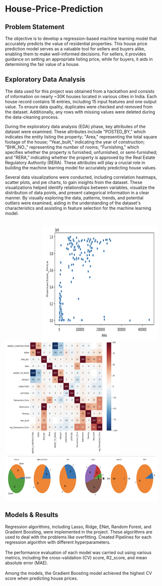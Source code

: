 # House-Price-Prediction
## Problem Statement 

The objective is to develop a regression-based machine learning model that accurately predicts the value of residential properties. This house price prediction model serves as a valuable tool for sellers and buyers alike, enabling them to make well-informed decisions. For sellers, it provides guidance on setting an appropriate listing price, while for buyers, it aids in determining the fair value of a house.

## Exploratory Data Analysis

The data used for this project was obtained from a hackathon and consists of information on nearly ~30K houses located in various cities in India. Each house record contains 16 entries, including 15 input features and one output value. To ensure data quality, duplicates were checked and removed from the dataset. Additionally, any rows with missing values were deleted during the data-cleaning process. <br>

During the exploratory data analysis (EDA) phase, key attributes of the dataset were examined. These attributes include "POSTED_BY," which indicates the entity listing the property; "Area," representing the total square footage of the house; "Year_built," indicating the year of construction; "BHK_NO.," representing the number of rooms; "Furnishing," which specifies whether the property is furnished, unfurnished, or semi-furnished; and "RERA," indicating whether the property is approved by the Real Estate Regulatory Authority (RERA). These attributes will play a crucial role in building the machine learning model for accurately predicting house values.

Several data visualizations were conducted, including correlation heatmaps, scatter plots, and pie charts, to gain insights from the dataset. These visualizations helped identify relationships between variables, visualize the distribution of data points, and present categorical information in a clear manner. By visually exploring the data, patterns, trends, and potential outliers were examined, aiding in the understanding of the dataset's characteristics and assisting in feature selection for the machine learning model.
<br>
<br>
<p>                                                                                                                      
<img src="https://github.com/Nikhil27-sudo/House-Price-Prediction/blob/main/scatterplot.png" width="380" height="380" align="right">
<img src="https://github.com/Nikhil27-sudo/House-Price-Prediction/blob/main/heatmap.png" width="380" height="380" align="left"> <br>
</p>  
<br>
<br>
<br>
<br>
<br>
<br>
<br>
<br>
<br>
<br>
<br>
<br>
<br>
<br>
<br>
<p align="center">
<img src="https://github.com/Nikhil27-sudo/House-Price-Prediction/blob/main/piechart.png" width="800" height="150"> <br>
</p> 

## Models & Results

Regression algorithms, including Lasso, Ridge, ENet, Random Forest, and Gradient Boosting, were implemented in the project. 
These algorithms are used to deal with the problems like overfitting. 
Created Pipelines for each regression algorithm with different hyperparameters.
<br>
<br>
The performance evaluation of each model was carried out using various metrics, including the cross-validation (CV) score, R2_score, and 
mean absolute error (MAE). 
<br>
<br>
Among the models, the Gradient Boosting model achieved the highest CV score when predicting house prices. 
<br>
